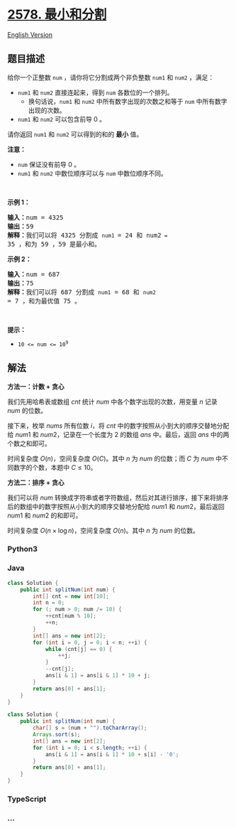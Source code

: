 # [2578. 最小和分割](https://leetcode.cn/problems/split-with-minimum-sum)

[English Version](/solution/2500-2599/2578.Split%20With%20Minimum%20Sum/README_EN.md)

## 题目描述

<!-- 这里写题目描述 -->

<p>给你一个正整数&nbsp;<code>num</code>&nbsp;，请你将它分割成两个非负整数&nbsp;<code>num1</code> 和&nbsp;<code>num2</code>&nbsp;，满足：</p>

<ul>
	<li><code>num1</code> 和&nbsp;<code>num2</code>&nbsp;直接连起来，得到&nbsp;<code>num</code>&nbsp;各数位的一个排列。
    <ul>
    	<li>换句话说，<code>num1</code> 和&nbsp;<code>num2</code>&nbsp;中所有数字出现的次数之和等于&nbsp;<code>num</code>&nbsp;中所有数字出现的次数。</li>
    </ul>
    </li>
    <li><code>num1</code> 和&nbsp;<code>num2</code>&nbsp;可以包含前导 0 。</li>
</ul>

<p>请你返回&nbsp;<code>num1</code> 和 <code>num2</code>&nbsp;可以得到的和的 <strong>最小</strong> 值。</p>

<p><strong>注意：</strong></p>

<ul>
	<li><code>num</code>&nbsp;保证没有前导 0 。</li>
	<li><code>num1</code> 和&nbsp;<code>num2</code>&nbsp;中数位顺序可以与&nbsp;<code>num</code>&nbsp;中数位顺序不同。</li>
</ul>

<p>&nbsp;</p>

<p><strong>示例 1：</strong></p>

<pre>
<b>输入：</b>num = 4325
<b>输出：</b>59
<b>解释：</b>我们可以将 4325 分割成 <code>num1 </code>= 24 和 num2<code> = </code>35 ，和为 59 ，59 是最小和。
</pre>

<p><strong>示例 2：</strong></p>

<pre>
<b>输入：</b>num = 687
<b>输出：</b>75
<b>解释：</b>我们可以将 687 分割成 <code>num1</code> = 68 和 <code>num2 </code>= 7 ，和为最优值 75 。
</pre>

<p>&nbsp;</p>

<p><strong>提示：</strong></p>

<ul>
	<li><code>10 &lt;= num &lt;= 10<sup>9</sup></code></li>
</ul>

## 解法

<!-- 这里可写通用的实现逻辑 -->

**方法一：计数 + 贪心**

我们先用哈希表或数组 $cnt$ 统计 $num$ 中各个数字出现的次数，用变量 $n$ 记录 $num$ 的位数。

接下来，枚举 $nums$ 所有位数 $i$，将 $cnt$ 中的数字按照从小到大的顺序交替地分配给 $num1$ 和 $num2$，记录在一个长度为 $2$ 的数组 $ans$ 中。最后，返回 $ans$ 中的两个数之和即可。

时间复杂度 $O(n)$，空间复杂度 $O(C)$。其中 $n$ 为 $num$ 的位数；而 $C$ 为 $num$ 中不同数字的个数，本题中 $C \leq 10$。

**方法二：排序 + 贪心**

我们可以将 $num$ 转换成字符串或者字符数组，然后对其进行排序，接下来将排序后的数组中的数字按照从小到大的顺序交替地分配给 $num1$ 和 $num2$，最后返回 $num1$ 和 $num2$ 的和即可。

时间复杂度 $O(n \times \log n)$，空间复杂度 $O(n)$。其中 $n$ 为 $num$ 的位数。

<!-- tabs:start -->

### **Python3**

<!-- 这里可写当前语言的特殊实现逻辑 -->





### **Java**

<!-- 这里可写当前语言的特殊实现逻辑 -->

```java
class Solution {
    public int splitNum(int num) {
        int[] cnt = new int[10];
        int n = 0;
        for (; num > 0; num /= 10) {
            ++cnt[num % 10];
            ++n;
        }
        int[] ans = new int[2];
        for (int i = 0, j = 0; i < n; ++i) {
            while (cnt[j] == 0) {
                ++j;
            }
            --cnt[j];
            ans[i & 1] = ans[i & 1] * 10 + j;
        }
        return ans[0] + ans[1];
    }
}
```

```java
class Solution {
    public int splitNum(int num) {
        char[] s = (num + "").toCharArray();
        Arrays.sort(s);
        int[] ans = new int[2];
        for (int i = 0; i < s.length; ++i) {
            ans[i & 1] = ans[i & 1] * 10 + s[i] - '0';
        }
        return ans[0] + ans[1];
    }
}
```













### **TypeScript**





### **...**

```

```


